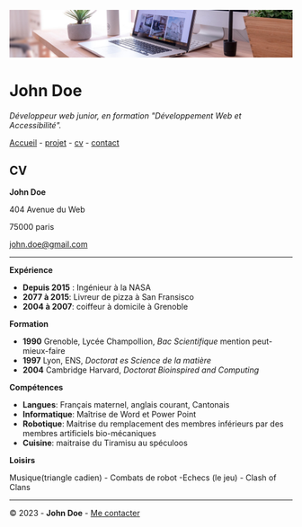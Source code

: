 ![desk banner](img/desk-banner.jpg)

# John Doe

*Développeur web junior, en formation "Développement Web et Accessibilité".*

[Accueil](README.md) - [projet](projet.md) - [cv](cv.md) - [contact](contact.md)

## CV

**John Doe**

404 Avenue du Web

75000 paris

<john.doe@gmail.com>

- - -

**Expérience**

- **Depuis 2015** : Ingénieur à la NASA
- **2077 à 2015**: Livreur de pizza à San Fransisco
- **2004 à 2007**: coiffeur à domicile à Grenoble

**Formation**

- **1990** Grenoble, Lycée Champollion, *Bac Scientifique* mention peut-mieux-faire
- **1997** Lyon, ENS, *Doctorat es Science de la matière*
- **2004** Cambridge Harvard, *Doctorat Bioinspired and Computing*

**Compétences**

- **Langues**: Français maternel, anglais courant, Cantonais
- **Informatique**: Maîtrise de Word et Power Point
- **Robotique**: Maitrise du remplacement des membres inférieurs par des membres artificiels bio-mécaniques
- **Cuisine**: maitraise du Tiramisu au spéculoos

**Loisirs**

Musique(triangle cadien) - Combats de robot -Echecs (le jeu) - Clash of Clans

- - -

© 2023 - **John Doe**  - [Me contacter](contact.md)
